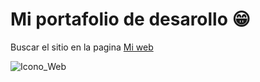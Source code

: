 # Mi portafolio de desarollo 😁

Buscar el sitio en la pagina [Mi web](https://jlcabrera.site)

![Icono_Web](https://jlcabrera.site/icon.svg)
